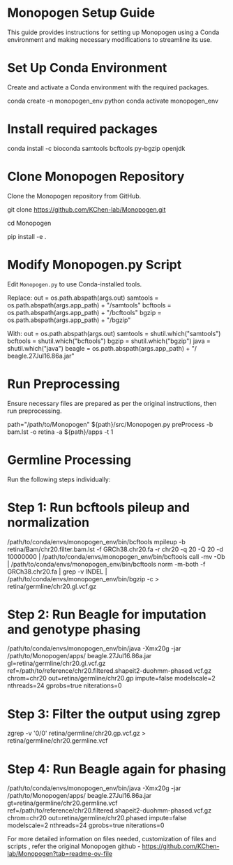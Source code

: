 # Monopogen Setup Guide

This guide provides instructions for setting up Monopogen using a Conda environment and making necessary modifications to streamline its use.

# Set Up Conda Environment

Create and activate a Conda environment with the required packages.

conda create -n monopogen_env  python 
conda activate monopogen_env


# Install required packages
conda install -c bioconda samtools bcftools py-bgzip openjdk 


# Clone Monopogen Repository
Clone the Monopogen repository from GitHub.

  git clone https://github.com/KChen-lab/Monopogen.git
  
  cd Monopogen
  
  pip install -e . 

# Modify Monopogen.py Script

Edit `Monopogen.py` to use Conda-installed tools.

Replace:
out = os.path.abspath(args.out)
samtools  = os.path.abspath(args.app_path) + "/samtools"
bcftools = os.path.abspath(args.app_path) + "/bcftools"
bgzip = os.path.abspath(args.app_path) + "/bgzip"


With:
out = os.path.abspath(args.out)
samtools = shutil.which("samtools")
bcftools = shutil.which("bcftools")
bgzip = shutil.which("bgzip")
java = shutil.which("java")
beagle = os.path.abspath(args.app_path) + "/ beagle.27Jul16.86a.jar"


# Run Preprocessing

Ensure necessary files are prepared as per the original instructions, then run preprocessing.

path="/path/to/Monopogen"
${path}/src/Monopogen.py preProcess -b bam.lst -o retina -a ${path}/apps -t 1


# Germline Processing

Run the following steps individually:
# Step 1: Run bcftools pileup and normalization

/path/to/conda/envs/monopogen_env/bin/bcftools mpileup -b retina/Bam/chr20.filter.bam.lst -f GRCh38.chr20.fa -r chr20 -q 20 -Q 20 -d 10000000 | /path/to/conda/envs/monopogen_env/bin/bcftools call -mv -Ob | /path/to/conda/envs/monopogen_env/bin/bcftools norm -m-both -f GRCh38.chr20.fa | grep -v INDEL | /path/to/conda/envs/monopogen_env/bin/bgzip -c > retina/germline/chr20.gl.vcf.gz

# Step 2: Run Beagle for imputation and genotype phasing

/path/to/conda/envs/monopogen_env/bin/java -Xmx20g -jar /path/to/Monopogen/apps/ beagle.27Jul16.86a.jar gl=retina/germline/chr20.gl.vcf.gz ref=/path/to/reference/chr20.filtered.shapeit2-duohmm-phased.vcf.gz chrom=chr20 out=retina/germline/chr20.gp impute=false modelscale=2 nthreads=24 gprobs=true niterations=0

# Step 3: Filter the output using zgrep

zgrep -v '0/0' retina/germline/chr20.gp.vcf.gz > retina/germline/chr20.germline.vcf

# Step 4: Run Beagle again for phasing

/path/to/conda/envs/monopogen_env/bin/java -Xmx20g -jar /path/to/Monopogen/apps/ beagle.27Jul16.86a.jar gt=retina/germline/chr20.germline.vcf ref=/path/to/reference/chr20.filtered.shapeit2-duohmm-phased.vcf.gz chrom=chr20 out=retina/germline/chr20.phased impute=false modelscale=2 nthreads=24 gprobs=true niterations=0


For more detailed information on files needed, customization of files and scripts , refer the original Monopogen github - https://github.com/KChen-lab/Monopogen?tab=readme-ov-file
